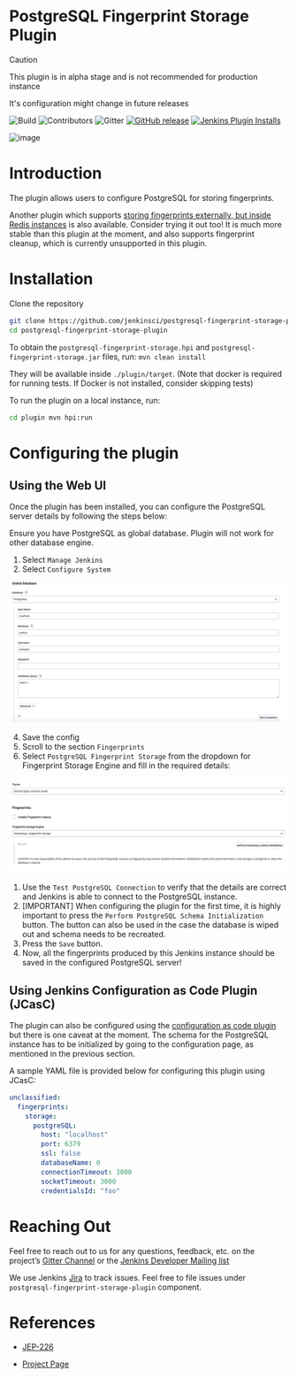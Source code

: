 # PostgreSQL Fingerprint Storage Plugin

> [!CAUTION]
> This plugin is in alpha stage and is not recommended for production instance
>
> It's configuration might change in future releases

![Build](https://ci.jenkins.io/job/Plugins/job/postgresql-fingerprint-storage-plugin/job/main/badge/icon)
![Contributors](https://img.shields.io/github/contributors/jenkinsci/postgresql-fingerprint-storage-plugin.svg?color=blue)
![Gitter](https://badges.gitter.im/jenkinsci/external-fingerprint-storage.svg)
[![GitHub release](https://img.shields.io/github/release/jenkinsci/postgresql-fingerprint-storage-plugin.svg?label=changelog)](https://github.com/jenkinsci/postgresql-fingerprint-storage-plugin/releases/latest)
[![Jenkins Plugin Installs](https://img.shields.io/jenkins/plugin/i/postgresql-fingerprint-storage.svg?color=blue)](https://plugins.jenkins.io/postgresql-fingerprint-storage)

![image](docs/images/logo.png)

# Introduction

The plugin allows users to configure PostgreSQL for storing
fingerprints.

Another plugin which supports [storing fingerprints externally, but
inside Redis
instances](https://github.com/jenkinsci/redis-fingerprint-storage-plugin/)
is also available. Consider trying it out too! It is much more stable
than this plugin at the moment, and also supports fingerprint cleanup,
which is currently unsupported in this plugin.

# Installation

Clone the repository

```bash
git clone https://github.com/jenkinsci/postgresql-fingerprint-storage-plugin
cd postgresql-fingerprint-storage-plugin
```

To obtain the `postgresql-fingerprint-storage.hpi` and
`postgresql-fingerprint-storage.jar` files, run: `mvn clean install`

They will be available inside `./plugin/target`. (Note that docker is
required for running tests. If Docker is not installed, consider
skipping tests)

To run the plugin on a local instance, run:

```bash
cd plugin mvn hpi:run
```

# Configuring the plugin

## Using the Web UI

Once the plugin has been installed, you can configure the PostgreSQL
server details by following the steps below:

Ensure you have PostgreSQL as global database. Plugin will not work for other database engine.

1.  Select `Manage Jenkins`
2.  Select `Configure System`

![image](docs/images/database_config.png)

4.  Save the config
4.  Scroll to the section `Fingerprints`
5.  Select `PostgreSQL Fingerprint Storage` from the dropdown for
    Fingerprint Storage Engine and fill in the required details:

![image](docs/images/config_page.png)

  1.  Use the `Test PostgreSQL Connection` to verify that the details
      are correct and Jenkins is able to connect to the PostgreSQL
      instance.
  2.  \[IMPORTANT\] When configuring the plugin for the first time, it
      is highly important to press the
      `Perform PostgreSQL Schema Initialization` button. The button can
      also be used in the case the database is wiped out and schema
      needs to be recreated.
  3.  Press the `Save` button.
  4.  Now, all the fingerprints produced by this Jenkins instance should
      be saved in the configured PostgreSQL server!

## Using Jenkins Configuration as Code Plugin (JCasC)

The plugin can also be configured using the [configuration as code
plugin](https://github.com/jenkinsci/configuration-as-code-plugin) but
there is one caveat at the moment. The schema for the PostgreSQL
instance has to be initialized by going to the configuration page, as
mentioned in the previous section.

A sample YAML file is provided below for configuring this plugin using
JCasC:

```yaml
unclassified:
  fingerprints:
    storage:
      postgreSQL:
        host: "localhost"
        port: 6379
        ssl: false
        databaseName: 0
        connectionTimeout: 3000
        socketTimeout: 3000
        credentialsId: "foo"
```

# Reaching Out

Feel free to reach out to us for any questions, feedback, etc. on the
project’s [Gitter
Channel](https://gitter.im/jenkinsci/external-fingerprint-storage) or
the [Jenkins Developer Mailing
list](mailto:jenkinsci-dev@googlegroups.com)

We use Jenkins [Jira](https://issues.jenkins-ci.org/) to track issues.
Feel free to file issues under `postgresql-fingerprint-storage-plugin`
component.

# References

- [JEP-226](https://github.com/jenkinsci/jep/tree/master/jep/226)

- [Project
  Page](https://www.jenkins.io/projects/gsoc/2020/projects/external-fingerprint-storage/)
